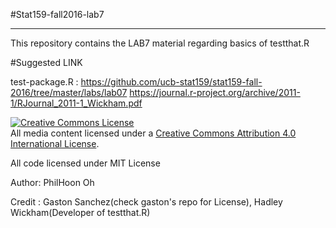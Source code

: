 #Stat159-fall2016-lab7
***

This repository contains the LAB7 material regarding basics of testthat.R

#Suggested LINK

test-package.R : https://github.com/ucb-stat159/stat159-fall-2016/tree/master/labs/lab07
					https://journal.r-project.org/archive/2011-1/RJournal_2011-1_Wickham.pdf

					
					
					
<a rel="license" href="http://creativecommons.org/licenses/by/4.0/"><img alt="Creative Commons License" style="border-width:0" src="https://i.creativecommons.org/l/by/4.0/88x31.png" /></a><br />All media content licensed under a <a rel="license" href="http://creativecommons.org/licenses/by/4.0/">Creative Commons Attribution 4.0 International License</a>.

All code licensed under MIT License

Author: PhilHoon Oh

Credit : Gaston Sanchez(check gaston's repo for License), Hadley Wickham(Developer of testthat.R)


